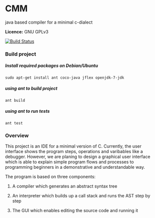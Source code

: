 CMM
===

java based compiler for a minimal c-dialect

**Licence:** GNU GPLv3

[![Build Status](https://travis-ci.org/Projekt-CMM/CMM.svg?branch=master)](https://travis-ci.org/Projekt-CMM/CMM)

### Build project

##### Install required packages on Debian/Ubuntu

```
sudo apt-get install ant coco-java jflex openjdk-7-jdk
```

##### using ant to build project

```
ant build
```

##### using ant to run tests

```
ant test
```

### Overview

This project is an IDE for a minimal version of C.
Currently, the user interface shows the program steps, operations and varibables like a debugger. However, we are planing to
design a graphical user interface which is able to explain simple program flows and processes to programming beginners in a
demonstrative and understandable way.

The program is based on three components:

1) A compiler which generates an abstract syntax tree

2) An interpreter which builds up a call stack and runs the AST step by step

3) The GUI which enables editing the source code and running it
